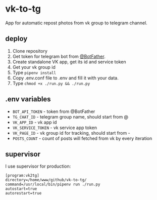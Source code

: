# vk-to-tg
App for automatic repost photos from vk group to telegram channel.

## deploy
1) Clone repository
2) Get token for telegram bot from [@BotFather](https://t.me/BotFather).
3) Create standalone VK app, get its id and service token
4) Get your vk group id
5) Type `pipenv install`
6) Copy .env.conf file to .env and fill it with your data.
7) Type `chmod +x ./run.py && ./run.py`

## .env variables
* `BOT_API_TOKEN` - token from @BotFather
* `TG_CHAT_ID` - telegram group name, should start from @
* `VK_APP_ID` - vk app id
* `VK_SERVICE_TOKEN` - vk service app token
* `VK_PAGE_ID` - vk group id for tracking, should start from -
* `POSTS_COUNT` - count of posts will fetched from vk by every iteration


## supervisor
I use supervisor for production:
``` 
[program:vk2tg]
directory=/home/www/github/vk-to-tg/
command=/usr/local/bin/pipenv run ./run.py
autostart=true
autorestart=true
```